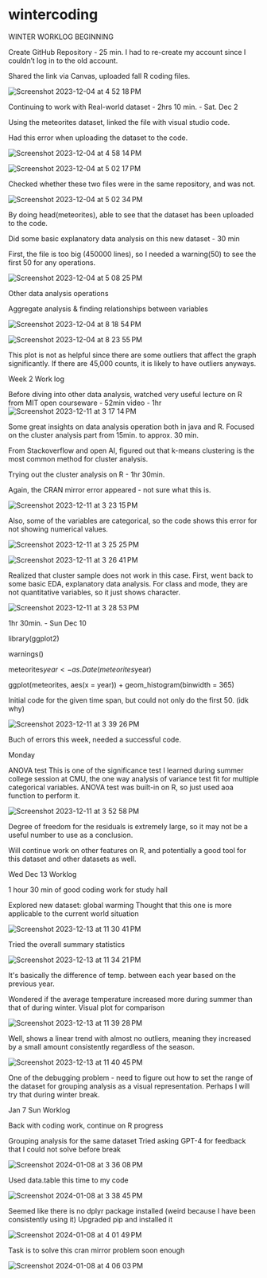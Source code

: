 # wintercoding

WINTER WORKLOG BEGINNING


Create GitHub Repository - 25 min.
I had to re-create my account since I couldn’t log in to the old account. 


Shared the link via Canvas, uploaded fall R coding files. 

![Screenshot 2023-12-04 at 4 52 18 PM](https://github.com/jchun24/wintercoding/assets/152927282/8ea7b41a-6373-41bb-a4a3-444f36a7c29a)


Continuing to work with Real-world dataset - 2hrs 10 min. - Sat. Dec 2

Using the meteorites dataset, linked the file with visual studio code. 

Had this error when uploading the dataset to the code. 

![Screenshot 2023-12-04 at 4 58 14 PM](https://github.com/jchun24/wintercoding/assets/152927282/aff14ff1-0958-41a6-ad01-333b1d0f3ce7)

![Screenshot 2023-12-04 at 5 02 17 PM](https://github.com/jchun24/wintercoding/assets/152927282/b59d4da4-0575-49b4-a3d8-13ba7250eaca)

Checked whether these two files were in the same repository, and was not. 

![Screenshot 2023-12-04 at 5 02 34 PM](https://github.com/jchun24/wintercoding/assets/152927282/ea49ce46-a047-4349-aa45-a38fb88269b0)


By doing head(meteorites), able to see that the dataset has been uploaded to the code. 

Did some basic explanatory data analysis on this new dataset - 30 min

First, the file is too big (450000 lines), so I needed a warning(50) to see the first 50 for any operations. 

![Screenshot 2023-12-04 at 5 08 25 PM](https://github.com/jchun24/wintercoding/assets/152927282/471af1cf-5da7-4557-b1c8-cf3d9c6338d3)

Other data analysis operations 

Aggregate analysis & finding relationships between variables

![Screenshot 2023-12-04 at 8 18 54 PM](https://github.com/jchun24/wintercoding/assets/152927282/85bc6846-8c7d-4e31-b401-d73c859e5f0f)

![Screenshot 2023-12-04 at 8 23 55 PM](https://github.com/jchun24/wintercoding/assets/152927282/ae4e5ffe-a581-4a53-b11b-ef6ac19784fc)

This plot is not as helpful since there are some outliers that affect the graph significantly. If there are 45,000 counts, it is likely to have outliers anyways. 

Week 2 Work log 

Before diving into other data analysis, watched very useful lecture on R from MIT open courseware - 52min video - 1hr
![Screenshot 2023-12-11 at 3 17 14 PM](https://github.com/jchun24/wintercoding/assets/152927282/aba3e869-36af-4a8d-acc8-5522922dcf37)

Some great insights on data analysis operation both in java and R. 
Focused on the cluster analysis part from 15min. to approx. 30 min.

From Stackoverflow and open AI, figured out that k-means clustering is the most common method for cluster analysis. 

Trying out the cluster analysis on R - 1hr 30min. 

Again, the CRAN mirror error appeared - not sure what this is. 

![Screenshot 2023-12-11 at 3 23 15 PM](https://github.com/jchun24/wintercoding/assets/152927282/6d52c8d2-ba5f-4664-92a5-07e0243fc973)

Also, some of the variables are categorical, so the code shows this error for not showing numerical values.

![Screenshot 2023-12-11 at 3 25 25 PM](https://github.com/jchun24/wintercoding/assets/152927282/2887c7db-9dd0-40a2-9e12-57f18acec5fe)


![Screenshot 2023-12-11 at 3 26 41 PM](https://github.com/jchun24/wintercoding/assets/152927282/24e07d8d-f3f4-43a1-9425-e115f7b01b7c)

Realized that cluster sample does not work in this case. 
First, went back to some basic EDA, explanatory data analysis. 
For class and mode, they are not quantitative variables, so it just shows character.

![Screenshot 2023-12-11 at 3 28 53 PM](https://github.com/jchun24/wintercoding/assets/152927282/544e0f3b-106a-4d0a-ad0a-e53d07038838)

1hr 30min. - Sun Dec 10 

library(ggplot2)

warnings()

meteorites$year <- as.Date(meteorites$year)

ggplot(meteorites, aes(x = year)) + geom_histogram(binwidth = 365)

Initial code for the given time span, but could not only do the first 50. (idk why) 

![Screenshot 2023-12-11 at 3 39 26 PM](https://github.com/jchun24/wintercoding/assets/152927282/728f50ba-788e-466e-b847-49c313908e1c)

Buch of errors this week, needed a successful code. 

Monday 

ANOVA test 
This is one of the significance test I learned during summer college session at CMU, the one way analysis of variance test fit for multiple categorical variables. 
ANOVA test was built-in on R, so just used aoa function to perform it. 

![Screenshot 2023-12-11 at 3 52 58 PM](https://github.com/jchun24/wintercoding/assets/152927282/d528088b-d02a-40c0-8910-a33abb978f9f)

Degree of freedom for the residuals is extremely large, so it may not be a useful number to use as a conclusion. 

Will continue work on other features on R, and potentially a good tool for this dataset and other datasets as well. 

Wed Dec 13 Worklog 

1 hour 30 min of good coding work for study hall 


Explored new dataset: global warming 
Thought that this one is more applicable to the current world situation 

![Screenshot 2023-12-13 at 11 30 41 PM](https://github.com/jchun24/wintercoding/assets/152927282/f737b8ac-af1e-4e9c-868a-a2729d51efab)

Tried the overall summary statistics 

![Screenshot 2023-12-13 at 11 34 21 PM](https://github.com/jchun24/wintercoding/assets/152927282/22663fb1-93bd-47d0-9255-c58e6e1aa179)

It's basically the difference of temp. between each year based on the previous year.

Wondered if the average temperature increased more during summer than that of during winter. 
Visual plot for comparison

![Screenshot 2023-12-13 at 11 39 28 PM](https://github.com/jchun24/wintercoding/assets/152927282/6415a21a-a36c-4003-a779-7c6ef5b72318)

Well, shows a linear trend with almost no outliers, meaning they increased by a small amount consistently regardless of the season. 

![Screenshot 2023-12-13 at 11 40 45 PM](https://github.com/jchun24/wintercoding/assets/152927282/069f985d-a601-4a62-b677-78d88c871112)

One of the debugging problem - need to figure out how to set the range of the dataset for grouping analysis as a visual representation. Perhaps I will try that during winter break. 

Jan 7 Sun Worklog

Back with coding work, continue on R progress

Grouping analysis for the same dataset 
Tried asking GPT-4 for feedback that I could not solve before break 

![Screenshot 2024-01-08 at 3 36 08 PM](https://github.com/jchun24/wintercoding/assets/152927282/737d3298-5893-4c67-9437-da252f9e373c)

Used data.table this time to my code 

![Screenshot 2024-01-08 at 3 38 45 PM](https://github.com/jchun24/wintercoding/assets/152927282/23c2c050-6c34-4215-af0f-275b144ceabf)

Seemed like there is no dplyr package installed (weird because I have been consistently using it)
Upgraded pip and installed it 

![Screenshot 2024-01-08 at 4 01 49 PM](https://github.com/jchun24/wintercoding/assets/152927282/189de2fb-78a1-47ca-ae65-65a1ccc459ab)

Task is to solve this cran mirror problem soon enough

![Screenshot 2024-01-08 at 4 06 03 PM](https://github.com/jchun24/wintercoding/assets/152927282/c8ade1a7-e4a1-4828-9658-b3b647a39794)

